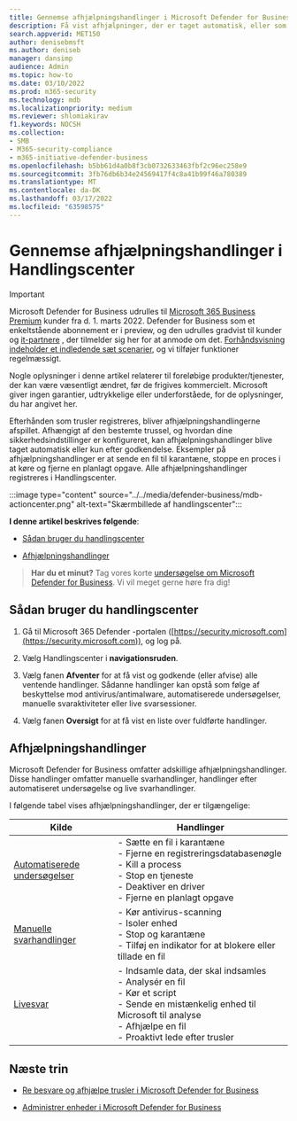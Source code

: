 ```yaml
---
title: Gennemse afhjælpningshandlinger i Microsoft Defender for Business
description: Få vist afhjælpninger, der er taget automatisk, eller som afventer godkendelse i Handlingscenter
search.appverid: MET150
author: denisebmsft
ms.author: deniseb
manager: dansimp
audience: Admin
ms.topic: how-to
ms.date: 03/10/2022
ms.prod: m365-security
ms.technology: mdb
ms.localizationpriority: medium
ms.reviewer: shlomiakirav
f1.keywords: NOCSH
ms.collection:
- SMB
- M365-security-compliance
- m365-initiative-defender-business
ms.openlocfilehash: b5bb61d4a0b8f3cb0732633463fbf2c96ec258e9
ms.sourcegitcommit: 3fb76db6b34e24569417f4c8a41b99f46a780389
ms.translationtype: MT
ms.contentlocale: da-DK
ms.lasthandoff: 03/17/2022
ms.locfileid: "63598575"
---
```

# <a name="review-remediation-actions-in-the-action-center"></a>Gennemse afhjælpningshandlinger i Handlingscenter

> [!IMPORTANT]
> Microsoft Defender for Business udrulles til [Microsoft 365 Business Premium](../../business-premium/index.md) kunder fra d. 1. marts 2022. Defender for Business som et enkeltstående abonnement er i preview, og den udrulles gradvist til kunder og [it-partnere](https://aka.ms/mdb-preview) , der tilmelder sig her for at anmode om det. [Forhåndsvisning indeholder et indledende sæt scenarier](mdb-tutorials.md#try-these-preview-scenarios), og vi tilføjer funktioner regelmæssigt.
> 
> Nogle oplysninger i denne artikel relaterer til foreløbige produkter/tjenester, der kan være væsentligt ændret, før de frigives kommercielt. Microsoft giver ingen garantier, udtrykkelige eller underforståede, for de oplysninger, du har angivet her. 

Efterhånden som trusler registreres, bliver afhjælpningshandlingerne afspillet. Afhængigt af den bestemte trussel, og hvordan dine sikkerhedsindstillinger er konfigureret, kan afhjælpningshandlinger blive taget automatisk eller kun efter godkendelse. Eksempler på afhjælpningshandlinger er at sende en fil til karantæne, stoppe en proces i at køre og fjerne en planlagt opgave. Alle afhjælpningshandlinger registreres i Handlingscenter.

:::image type="content" source="../../media/defender-business/mdb-actioncenter.png" alt-text="Skærmbillede af handlingscenter":::

**I denne artikel beskrives følgende**:

- [Sådan bruger du handlingscenter](#how-to-use-the-action-center)

- [Afhjælpningshandlinger](#remediation-actions)

>
> **Har du et minut?**
> Tag vores korte <a href="https://microsoft.qualtrics.com/jfe/form/SV_0JPjTPHGEWTQr4y" target="_blank">undersøgelse om Microsoft Defender for Business</a>. Vi vil meget gerne høre fra dig!
>

## <a name="how-to-use-the-action-center"></a>Sådan bruger du handlingscenter

1. Gå til Microsoft 365 Defender -portalen ([https://security.microsoft.com](https://security.microsoft.com)), og log på.

2. Vælg Handlingscenter i **navigationsruden**.

3. Vælg fanen **Afventer** for at få vist og godkende (eller afvise) alle ventende handlinger. Sådanne handlinger kan opstå som følge af beskyttelse mod antivirus/antimalware, automatiserede undersøgelser, manuelle svaraktiviteter eller live svarsessioner.

4. Vælg fanen **Oversigt** for at få vist en liste over fuldførte handlinger. 

## <a name="remediation-actions"></a>Afhjælpningshandlinger

Microsoft Defender for Business omfatter adskillige afhjælpningshandlinger. Disse handlinger omfatter manuelle svarhandlinger, handlinger efter automatiseret undersøgelse og live svarhandlinger.

I følgende tabel vises afhjælpningshandlinger, der er tilgængelige:

| Kilde  | Handlinger  |
|---------|---------|
| [Automatiserede undersøgelser](../defender-endpoint/automated-investigations.md)      | - Sætte en fil i karantæne <br/>- Fjerne en registreringsdatabasenøgle <br/>- Kill a process <br/>- Stop en tjeneste <br/>- Deaktiver en driver <br/>- Fjerne en planlagt opgave        |
| [Manuelle svarhandlinger](../defender-endpoint/respond-machine-alerts.md)   | - Kør antivirus-scanning <br/>- Isoler enhed <br/>- Stop og karantæne <br/>- Tilføj en indikator for at blokere eller tillade en fil       |
| [Livesvar](../defender-endpoint/live-response.md)   | - Indsamle data, der skal indsamles <br/>- Analysér en fil <br/>- Kør et script <br/>- Sende en mistænkelig enhed til Microsoft til analyse <br/>- Afhjælpe en fil <br/>- Proaktivt lede efter trusler         |

## <a name="next-steps"></a>Næste trin

- [Re besvare og afhjælpe trusler i Microsoft Defender for Business](mdb-respond-mitigate-threats.md)

- [Administrer enheder i Microsoft Defender for Business](mdb-manage-devices.md)